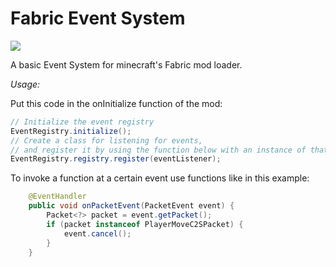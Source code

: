 # Fabric Event System
[![](https://jitpack.io/v/BananaPekan/fabric-event-system.svg)](https://jitpack.io/#BananaPekan/fabric-event-system)

A basic Event System for minecraft's Fabric mod loader.

*Usage:*

Put this code in the onInitialize function of the mod:
```java
// Initialize the event registry
EventRegistry.initialize();
// Create a class for listening for events,
// and register it by using the function below with an instance of that class.
EventRegistry.registry.register(eventListener);
```

To invoke a function at a certain event use functions like in this example:
```java
	@EventHandler
	public void onPacketEvent(PacketEvent event) {
		Packet<?> packet = event.getPacket();
		if (packet instanceof PlayerMoveC2SPacket) {
			event.cancel();
		}
	}
```


